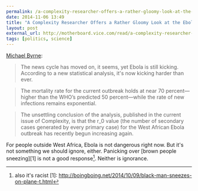 ```yaml
---
permalink: /a-complexity-researcher-offers-a-rather-gloomy-look-at-the-ebola-outbreak
date: 2014-11-06 13:49
title: "A Complexity Researcher Offers a Rather Gloomy Look at the Ebola Outbreak"
layout: post 
external_url: http://motherboard.vice.com/read/a-complexity-researcher-offers-a-gloomy-look-at-the-ebola-outbreak
tags: [politics, science]
---
```


[Michael Byrne](http://motherboard.vice.com/read/a-complexity-researcher-offers-a-gloomy-look-at-the-ebola-outbreak):

>The news cycle has moved on, it seems, yet Ebola is still kicking. According to a new statistical analysis, it's now kicking harder than ever.

>The mortality rate for the current outbreak holds at near 70 percent—higher than the WHO’s predicted 50 percent—while the rate of new infections remains exponential.

>The unsettling conclusion of the analysis, published in the current issue of Complexity, is that the r_0 value (the number of secondary cases generated by every primary case) for the West African Ebola outbreak has recently begun increasing again.

For people outside West Africa, Ebola is not dangerous right now. But it's not something we should ignore, either. Panicking over [brown people sneezing][1] is not a good response[^1]. Neither is ignorance.

[^1]: also it's racist
[1]: http://boingboing.net/2014/10/09/black-man-sneezes-on-plane-t.html
